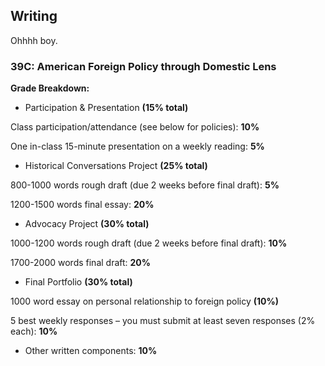## Writing

Ohhhh boy.

### 39C: American Foreign Policy through Domestic Lens

**Grade Breakdown:**

- Participation & Presentation **(15% total)**

Class participation/attendance (see below for policies): **10%**

One in-class 15-minute presentation on a weekly reading: **5%**
- Historical Conversations Project **(25% total)**

800-1000 words rough draft (due 2 weeks before final draft): **5%**

1200-1500 words final essay: **20%**
- Advocacy Project **(30% total)**

1000-1200 words rough draft (due 2 weeks before final draft): **10%**

1700-2000 words final draft: **20%**
- Final Portfolio **(30% total)**

1000 word essay on personal relationship to foreign policy **(10%)**

5 best weekly responses – you must submit at least seven responses (2% each): **10%**
- Other written components: **10%**